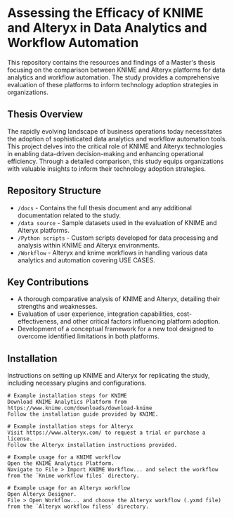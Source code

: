 # Assessing the Efficacy of KNIME and Alteryx in Data Analytics and Workflow Automation

This repository contains the resources and findings of a Master's thesis  focusing on the comparison between KNIME and Alteryx platforms for data analytics and workflow automation. The study provides a comprehensive evaluation of these platforms to inform technology adoption strategies in organizations.

## Thesis Overview

The rapidly evolving landscape of business operations today necessitates the adoption of sophisticated data analytics and workflow automation tools. This project delves into the critical role of KNIME and Alteryx technologies in enabling data-driven decision-making and enhancing operational efficiency. Through a detailed comparison, this study equips organizations with valuable insights to inform their technology adoption strategies.

## Repository Structure

- `/docs` - Contains the full thesis document and any additional documentation related to the study.
- `/data source` - Sample datasets used in the evaluation of KNIME and Alteryx platforms.
- `/Python scripts` - Custom scripts developed for data processing and analysis within KNIME and Alteryx environments.
- `/Workflow` - Alteryx and knime workflows in handling various data analytics and automation covering USE CASES.

## Key Contributions

- A thorough comparative analysis of KNIME and Alteryx, detailing their strengths and weaknesses.
- Evaluation of user experience, integration capabilities, cost-effectiveness, and other critical factors influencing platform adoption.
- Development of a conceptual framework for a new tool designed to overcome identified limitations in both platforms.

## Installation

Instructions on setting up KNIME and Alteryx for replicating the study, including necessary plugins and configurations.

```plaintext
# Example installation steps for KNIME
Download KNIME Analytics Platform from https://www.knime.com/downloads/download-knime
Follow the installation guide provided by KNIME.

# Example installation steps for Alteryx
Visit https://www.alteryx.com/ to request a trial or purchase a license.
Follow the Alteryx installation instructions provided.

# Example usage for a KNIME workflow
Open the KNIME Analytics Platform.
Navigate to File > Import KNIME Workflow... and select the workflow from the `Knime workflow files` directory.

# Example usage for an Alteryx workflow
Open Alteryx Designer.
File > Open Workflow... and choose the Alteryx workflow (.yxmd file) from the `Alteryx workflow filess` directory.
